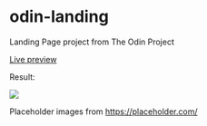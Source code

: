 # odin-landing
Landing Page project from The Odin Project

[Live preview](https://kmalcaba.github.io/odin-landing/)

Result:

![](https://github.com/kmalcaba/odin-landing/blob/main/Screenshot%202022-05-08%20at%2013-50-22%20Landing%20Page.png)

Placeholder images from https://placeholder.com/
